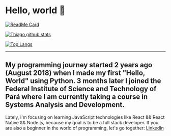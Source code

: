 # Hello, world 👋

<!--
**pgThiago/pgThiago** is a ✨ _special_ ✨ repository because its `README.md` (this file) appears on your GitHub profile.

Here are some ideas to get you started:

- 🔭 I’m currently working on ...
- 🌱 I’m currently learning ...
- 👯 I’m looking to collaborate on ...
- 🤔 I’m looking for help with ...
- 💬 Ask me about ...
- 📫 How to reach me: ...
- 😄 Pronouns: ...
- ⚡ Fun fact: ...
-->
[![ReadMe Card](https://github-readme-stats.vercel.app/api/pin/?username=pgthiago&repo=pgThiago&layout=compact&theme=synthwave)](https://github.com/pgthiago)

[![Thiago github stats](https://github-readme-stats.vercel.app/api?username=pgthiago&theme=synthwave&include_all_commits=true)](https://github.com/pgthiago)

[![Top Langs](https://github-readme-stats.vercel.app/api/top-langs/?username=pgthiago&layout=compact&theme=synthwave)](https://github.com/pgthiago)

---     
My programming journey started 2 years ago (August 2018)
when I made my first "Hello, World" using Python.
3 months later I joined the Federal Institute of Science and Technology of Pará
where I am currently taking a course in Systems Analysis and Development.
---
Lately, I'm focusing on learning JavaScript technologies like
React && React Native && Node.js, because my goal is to be a
full stack developer.
If you are also a beginner in the world of programming, let's go together:
[LinkedIn](www.linkedin.com/in/thiago-silva-bb2b67185)

